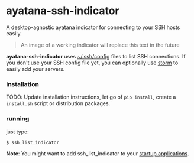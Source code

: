 ayatana-ssh-indicator
===============

A desktop-agnostic ayatana indicator for connecting to your SSH hosts easily.

> An image of a working indicator will replace this text in the future

**ayatana-ssh-indicator** uses <a href="http://linux.die.net/man/5/ssh_config">~/.ssh/config</a> files to list SSH connections. If you don't use your SSH config file yet,  you can optionally use <a href="http://www.github.com/emre/storm">storm</a>
to easily add your servers. 

### installation ###

TODO: Update installation instructions, let go of `pip install`, create a `install.sh` script or distribution packages.

### running ###

just type:

```
$ ssh_list_indicator
```

**Note**: You might want to add ssh_list_indicator to your <a href="https://help.ubuntu.com/community/AddingProgramToSessionStartup">startup applications</a>.

